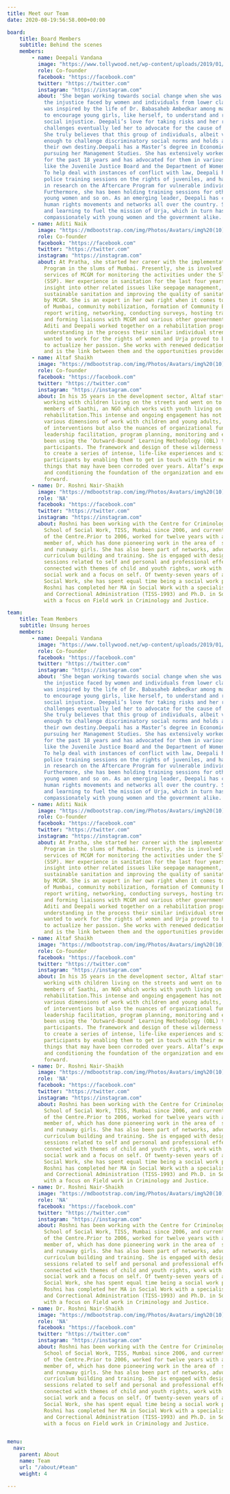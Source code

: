 ```yaml
---
title: Meet our Team
date: 2020-08-19:56:58.000+00:00

board:
    title: Board Members
    subtitle: Behind the scenes
    members:
        - name: Deepali Vandana
          image: "https://www.tollywood.net/wp-content/uploads/2019/01/Kiara-Advani-goes-de-glam-for-the-First-Time.jpg"
          role: Co-founder
          facebook: "https://facebook.com"
          twitter: "https://twitter.com"
          instagram: "https://instagram.com"
          about: 'She began working towards social change when she was 18 years old, questioning
            the injustice faced by women and individuals from lower classes and castes. She
            was inspired by the life of Dr. Babasaheb Ambedkar among many others and began
            to encourage young girls, like herself, to understand and raise their voices against
            social injustice. Deepali’s love for taking risks and her resolve in addressing
            challenges eventually led her to advocate for the cause of homeless young women.
            She truly believes that this group of individuals, albeit vulnerable, is brave
            enough to challenge discriminatory social norms and holds a chance at molding
            their own destiny.Deepali has a Master’s degree in Economics and is currently
            pursuing her Management Studies. She has extensively worked with youth and women
            for the past 18 years and has advocated for them in various government bodies
            like the Juvenile Justice Board and the Department of Women and Child Development.
            To help deal with instances of conflict with law, Deepali has been conducting
            police training sessions on the rights of juveniles, and has also been involved
            in research on the Aftercare Program for vulnerable individuals in Maharashtra.
            Furthermore, she has been holding training sessions for other stakeholders: NGOs,
            young women and so on. As an emerging leader, Deepali has collaborated with different
            human rights movements and networks all over the country. She has used her experience
            and learning to fuel the mission of Urja, which in turn has allowed her to work
            compassionately with young women and the government alike.'
        - name: Aditi Naik
          image: "https://mdbootstrap.com/img/Photos/Avatars/img%20(10).jpg"
          role: Co-founder
          facebook: "https://facebook.com"
          twitter: "https://twitter.com"
          instagram: "https://instagram.com"
          about: At Pratha, she started her career with the implementation of the Slum Sanitation
            Program in the slums of Mumbai. Presently, she is involved with the project management
            services of MCGM for monitoring the activities under the Slum Sanitation Program
            (SSP). Her experience in sanitation for the last four years gave her tremendous
            insight into other related issues like seepage management, health and hygiene,
            sustainable sanitation and improving the quality of sanitation facilities provided
            by MCGM. She is an expert in her own right when it comes to working in slum communities
            of Mumbai, community mobilization, formation of Community Based Organizations,
            report writing, networking, conducting surveys, hosting trainings and events,
            and forming liaisons with MCGM and various other government departments. In 2004,
            Aditi and Deepali worked together on a rehabilitation program for street children,
            understanding in the process their similar individual strengths. Aditi had always
            wanted to work for the rights of women and Urja proved to be the perfect avenue
            to actualize her passion. She works with renewed dedication with our young women
            and is the link between them and the opportunities provided by the outside world.
        - name: Altaf Shaikh
          image: "https://mdbootstrap.com/img/Photos/Avatars/img%20(10).jpg"
          role: Co-founder
          facebook: "https://facebook.com"
          twitter: "https://twitter.com"
          instagram: "https://instagram.com"
          about: In his 35 years in the development sector, Altaf started off as a volunteer
            working with children living on the streets and went on to become one of the founder
            members of Saathi, an NGO which works with youth living on the streets and their
            rehabilitation.This intense and ongoing engagement has not only exposed him to
            various dimensions of work with children and young adults, and various strategies
            of interventions but also the nuances of organizational functioning like governance,
            leadership facilitation, program planning, monitoring and evaluation. Altaf has
            been using the ‘Outward-Bound’ Learning Methodology (OBL) to stimulate and motivate
            participants. The framework and design of these wilderness programs are built
            to create a series of intense, life-like experiences and simulations that engage
            participants by enabling them to get in touch with their mental and physical capacities,
            things that may have been corroded over years. Altaf’s expertise has been strengthening
            and conditioning the foundation of the organization and encouraging the journey
            forward.
        - name: Dr. Roshni Nair-Shaikh
          image: "https://mdbootstrap.com/img/Photos/Avatars/img%20(10).jpg"
          role: 'NA'
          facebook: "https://facebook.com"
          twitter: "https://twitter.com"
          instagram: "https://instagram.com"
          about: Roshni has been working with the Centre for Criminology and Justice (CCJ),
            School of Social Work, TISS, Mumbai since 2006, and currently is the Chairperson
            of the Centre.Prior to 2006, worked for twelve years with an NGO she was a founder
            member of, which has done pioneering work in the area of  street living youth
            and runaway girls. She has also been part of networks, advocacy related programs,
            curriculum building and training. She is engaged with designing and conducting
            sessions related to self and personal and professional effectiveness. She is also
            connected with themes of child and youth rights, work with victims, criminal justice
            social work and a focus on self. Of twenty-seven years of a career connected with
            Social Work, she has spent equal time being a social work practitioner and educator.
            Roshni has completed her MA in Social Work with a specialisation in Criminology
            and Correctional Administration (TISS-1993) and Ph.D. in Social Work (TISS-2015)
            with a focus on Field work in Criminology and Justice.

team:
    title: Team Members
    subtitle: Unsung heroes
    members:
        - name: Deepali Vandana
          image: "https://www.tollywood.net/wp-content/uploads/2019/01/Kiara-Advani-goes-de-glam-for-the-First-Time.jpg"
          role: Co-founder
          facebook: "https://facebook.com"
          twitter: "https://twitter.com"
          instagram: "https://instagram.com"
          about: 'She began working towards social change when she was 18 years old, questioning
            the injustice faced by women and individuals from lower classes and castes. She
            was inspired by the life of Dr. Babasaheb Ambedkar among many others and began
            to encourage young girls, like herself, to understand and raise their voices against
            social injustice. Deepali’s love for taking risks and her resolve in addressing
            challenges eventually led her to advocate for the cause of homeless young women.
            She truly believes that this group of individuals, albeit vulnerable, is brave
            enough to challenge discriminatory social norms and holds a chance at molding
            their own destiny.Deepali has a Master’s degree in Economics and is currently
            pursuing her Management Studies. She has extensively worked with youth and women
            for the past 18 years and has advocated for them in various government bodies
            like the Juvenile Justice Board and the Department of Women and Child Development.
            To help deal with instances of conflict with law, Deepali has been conducting
            police training sessions on the rights of juveniles, and has also been involved
            in research on the Aftercare Program for vulnerable individuals in Maharashtra.
            Furthermore, she has been holding training sessions for other stakeholders: NGOs,
            young women and so on. As an emerging leader, Deepali has collaborated with different
            human rights movements and networks all over the country. She has used her experience
            and learning to fuel the mission of Urja, which in turn has allowed her to work
            compassionately with young women and the government alike.'
        - name: Aditi Naik
          image: "https://mdbootstrap.com/img/Photos/Avatars/img%20(10).jpg"
          role: Co-founder
          facebook: "https://facebook.com"
          twitter: "https://twitter.com"
          instagram: "https://instagram.com"
          about: At Pratha, she started her career with the implementation of the Slum Sanitation
            Program in the slums of Mumbai. Presently, she is involved with the project management
            services of MCGM for monitoring the activities under the Slum Sanitation Program
            (SSP). Her experience in sanitation for the last four years gave her tremendous
            insight into other related issues like seepage management, health and hygiene,
            sustainable sanitation and improving the quality of sanitation facilities provided
            by MCGM. She is an expert in her own right when it comes to working in slum communities
            of Mumbai, community mobilization, formation of Community Based Organizations,
            report writing, networking, conducting surveys, hosting trainings and events,
            and forming liaisons with MCGM and various other government departments. In 2004,
            Aditi and Deepali worked together on a rehabilitation program for street children,
            understanding in the process their similar individual strengths. Aditi had always
            wanted to work for the rights of women and Urja proved to be the perfect avenue
            to actualize her passion. She works with renewed dedication with our young women
            and is the link between them and the opportunities provided by the outside world.
        - name: Altaf Shaikh
          image: "https://mdbootstrap.com/img/Photos/Avatars/img%20(10).jpg"
          role: Co-founder
          facebook: "https://facebook.com"
          twitter: "https://twitter.com"
          instagram: "https://instagram.com"
          about: In his 35 years in the development sector, Altaf started off as a volunteer
            working with children living on the streets and went on to become one of the founder
            members of Saathi, an NGO which works with youth living on the streets and their
            rehabilitation.This intense and ongoing engagement has not only exposed him to
            various dimensions of work with children and young adults, and various strategies
            of interventions but also the nuances of organizational functioning like governance,
            leadership facilitation, program planning, monitoring and evaluation. Altaf has
            been using the ‘Outward-Bound’ Learning Methodology (OBL) to stimulate and motivate
            participants. The framework and design of these wilderness programs are built
            to create a series of intense, life-like experiences and simulations that engage
            participants by enabling them to get in touch with their mental and physical capacities,
            things that may have been corroded over years. Altaf’s expertise has been strengthening
            and conditioning the foundation of the organization and encouraging the journey
            forward.
        - name: Dr. Roshni Nair-Shaikh
          image: "https://mdbootstrap.com/img/Photos/Avatars/img%20(10).jpg"
          role: 'NA'
          facebook: "https://facebook.com"
          twitter: "https://twitter.com"
          instagram: "https://instagram.com"
          about: Roshni has been working with the Centre for Criminology and Justice (CCJ),
            School of Social Work, TISS, Mumbai since 2006, and currently is the Chairperson
            of the Centre.Prior to 2006, worked for twelve years with an NGO she was a founder
            member of, which has done pioneering work in the area of  street living youth
            and runaway girls. She has also been part of networks, advocacy related programs,
            curriculum building and training. She is engaged with designing and conducting
            sessions related to self and personal and professional effectiveness. She is also
            connected with themes of child and youth rights, work with victims, criminal justice
            social work and a focus on self. Of twenty-seven years of a career connected with
            Social Work, she has spent equal time being a social work practitioner and educator.
            Roshni has completed her MA in Social Work with a specialisation in Criminology
            and Correctional Administration (TISS-1993) and Ph.D. in Social Work (TISS-2015)
            with a focus on Field work in Criminology and Justice.
        - name: Dr. Roshni Nair-Shaikh
          image: "https://mdbootstrap.com/img/Photos/Avatars/img%20(10).jpg"
          role: 'NA'
          facebook: "https://facebook.com"
          twitter: "https://twitter.com"
          instagram: "https://instagram.com"
          about: Roshni has been working with the Centre for Criminology and Justice (CCJ),
            School of Social Work, TISS, Mumbai since 2006, and currently is the Chairperson
            of the Centre.Prior to 2006, worked for twelve years with an NGO she was a founder
            member of, which has done pioneering work in the area of  street living youth
            and runaway girls. She has also been part of networks, advocacy related programs,
            curriculum building and training. She is engaged with designing and conducting
            sessions related to self and personal and professional effectiveness. She is also
            connected with themes of child and youth rights, work with victims, criminal justice
            social work and a focus on self. Of twenty-seven years of a career connected with
            Social Work, she has spent equal time being a social work practitioner and educator.
            Roshni has completed her MA in Social Work with a specialisation in Criminology
            and Correctional Administration (TISS-1993) and Ph.D. in Social Work (TISS-2015)
            with a focus on Field work in Criminology and Justice.
        - name: Dr. Roshni Nair-Shaikh
          image: "https://mdbootstrap.com/img/Photos/Avatars/img%20(10).jpg"
          role: 'NA'
          facebook: "https://facebook.com"
          twitter: "https://twitter.com"
          instagram: "https://instagram.com"
          about: Roshni has been working with the Centre for Criminology and Justice (CCJ),
            School of Social Work, TISS, Mumbai since 2006, and currently is the Chairperson
            of the Centre.Prior to 2006, worked for twelve years with an NGO she was a founder
            member of, which has done pioneering work in the area of  street living youth
            and runaway girls. She has also been part of networks, advocacy related programs,
            curriculum building and training. She is engaged with designing and conducting
            sessions related to self and personal and professional effectiveness. She is also
            connected with themes of child and youth rights, work with victims, criminal justice
            social work and a focus on self. Of twenty-seven years of a career connected with
            Social Work, she has spent equal time being a social work practitioner and educator.
            Roshni has completed her MA in Social Work with a specialisation in Criminology
            and Correctional Administration (TISS-1993) and Ph.D. in Social Work (TISS-2015)
            with a focus on Field work in Criminology and Justice.


menu:
  nav:
    parent: About
    name: Team
    url: "/about/#team"
    weight: 4

---
```

